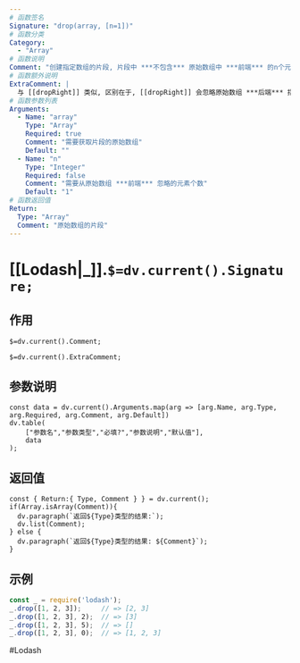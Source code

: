 ```yaml
---
# 函数签名
Signature: "drop(array, [n=1])"
# 函数分类
Category:
  - "Array"
# 函数说明
Comment: "创建指定数组的片段, 片段中 ***不包含*** 原始数组中 ***前端*** 的n个元素"
# 函数额外说明
ExtraComment: |
  与 [[dropRight]] 类似, 区别在于, [[dropRight]] 会忽略原始数组 ***后端*** 指定数量的元素, 本函数则会忽略原始数组 ***前端*** 指定数量的元素
# 函数参数列表
Arguments:
  - Name: "array"
    Type: "Array"
    Required: true
    Comment: "需要获取片段的原始数组"
    Default: ""
  - Name: "n"
    Type: "Integer"
    Required: false
    Comment: "需要从原始数组 ***前端*** 忽略的元素个数"
    Default: "1"
# 函数返回值
Return:
  Type: "Array"
  Comment: "原始数组的片段"
---
```

# [[Lodash|_]].`$=dv.current().Signature;`
## 作用

`$=dv.current().Comment;`

`$=dv.current().ExtraComment;`

## 参数说明
```dataviewjs
const data = dv.current().Arguments.map(arg => [arg.Name, arg.Type, arg.Required, arg.Comment, arg.Default])
dv.table(
	["参数名","参数类型","必填?","参数说明","默认值"],
	data
);
```

## 返回值
```dataviewjs
const { Return:{ Type, Comment } } = dv.current();
if(Array.isArray(Comment)){
  dv.paragraph(`返回${Type}类型的结果:`);
  dv.list(Comment);
} else {
  dv.paragraph(`返回${Type}类型的结果: ${Comment}`);
}
```

## 示例
```javascript
const _ = require('lodash');
_.drop([1, 2, 3]);     // => [2, 3]
_.drop([1, 2, 3], 2);  // => [3]
_.drop([1, 2, 3], 5);  // => []
_.drop([1, 2, 3], 0);  // => [1, 2, 3]
```

#Lodash 